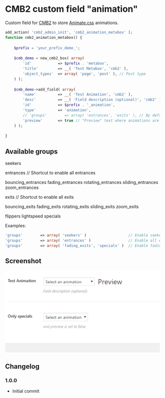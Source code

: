 # CMB2 custom field "animation"

Custom field for [CMB2](https://github.com/WebDevStudios/CMB2) to store [Animate.css](https://github.com/daneden/animate.css) animations.

```php
add_action( 'cmb2_admin_init', 'cmb2_animation_metabox' );
function cmb2_animation_metabox() {

	$prefix = 'your_prefix_demo_';

	$cmb_demo = new_cmb2_box( array(
		'id'            => $prefix . 'metabox',
		'title'         => __( 'Test Metabox', 'cmb2' ),
		'object_types'  => array( 'page', 'post' ), // Post type
	) );

	$cmb_demo->add_field( array(
		'name'          => __( 'Test Animation', 'cmb2' ),
		'desc'          => __( 'Field description (optional)', 'cmb2' ),
		'id'            => $prefix . '_animation',
		'type'          => 'animation',
		// 'groups'        => array( 'entrances', 'exits' ), // By default all groups are enabled
		'preview'       => true // "Preview" text where animations are applied after change
	) );

}
```

## Available groups
seekers

entrances // Shortcut to enable all entrances

bouncing_entrances
fading_entrances
rotating_entrances
sliding_entrances
zoom_entrances

exits // Shortcut to enable all exits

bouncing_exits
fading_exits
rotating_exits
sliding_exits
zoom_exits

flippers
lightspeed
specials

Examples:
```php
'groups'        => array( 'seekers' )                   // Enable seekers
'groups'        => array( 'entrances' )                 // Enable all entrances
'groups'        => array( 'fading_exits', 'specials' )  // Enable fading exits and specials
```

## Screenshot

![example](example.gif)

## Changelog

### 1.0.0
* Initial commit